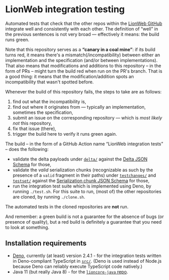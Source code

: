 # LionWeb integration testing

Automated tests that check that the other repos within the [LionWeb GitHub](https://github.com/LionWeb-io) integrate well and consistently with each other.
The definition of “well” in the previous sentences is not very broad — effectively it means: the build runs green.

Note that this repository serves as a **“canary in a coal mine”**: if its build turns red, it means there's a mismatch(/incompatibility) between either an implementation and the specification (and/or between implementations).
That also means that modifications and additions to this repository – in the form of PRs – might turn the build red when run on the PR's branch.
That is a good thing: it means that the modification/addition spots an incompatibility that wasn't spotted before.

Whenever the build of this repository fails, the steps to take are as follows:

1. find out what the incompatibility is,
2. find out where it originates from — typically an implementation, sometimes the specification,
3. submit an issue on the corresponding repository — which is _most likely not_ this repository,
4. fix that issue (there),
5. trigger the build here to verify it runs green again.

The build – in the form of a GitHub Action name “LionWeb integration tests” – does the following:

* validate the delta payloads under [`delta/`](./delta) against the [Delta JSON Schema](https://raw.githubusercontent.com/LionWeb-io/specification/refs/heads/main/delta/delta.schema.json) for those,
* validate the _valid_ serialization chunks (recognizable as such by the presence of a `valid` fragment in their paths) under [`testchanges/`](./testchanges) and [`testset/`](./testset) against the [Serialization chunk JSON Schema](https://raw.githubusercontent.com/LionWeb-io/specification/refs/heads/main/serialization/serialization.schema.json) for those,
* run the integration test suite which is implemented using Deno, by running `./test.sh`.
  For this suite to run, (most of) the other repositories are cloned, by running `./clone.sh`.

The automated tests in the cloned repositories are **not** run.

And remember: a green build is not a guarantee for the absence of bugs (or presence of quality), but a red build is definitely a guarantee that you need to look at something.


## Installation requirements

* [Deno](https://deno.com), currently (at least) version 2.4.1 - for the integration tests written in Deno-compliant TypeScript in [`src/`](./src).
  (Deno is used instead of Node.js because Deno can reliably execute TypeScript code natively.)
* Java 11 (but really Java 8) - for the [`lioncore-java` repo](./repos/lioncore-java).

